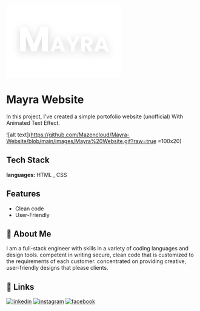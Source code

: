 ![Logo](https://github.com/Mazencloud/Mayra-Website/blob/main/images/logo.png?raw=true)


# Mayra Website

In this project, I've created a simple portofolio website (unofficial) With Animated Text Effect.



![alt text](https://github.com/Mazencloud/Mayra-Website/blob/main/images/Mayra%20Website.gif?raw=true =100x20)

## Tech Stack

**languages:** HTML , CSS
## Features

- Clean code
- User-Friendly


## 🚀 About Me
I am a full-stack engineer with skills in a variety of coding languages and design tools. competent in writing secure, clean code that is customized to the requirements of each customer. concentrated on providing creative, user-friendly designs that please clients.


## 🔗 Links
[![linkedin](https://img.shields.io/badge/linkedin-0A66C2?style=for-the-badge&logo=linkedin&logoColor=white)](https://www.linkedin.com/in/mazenelhamy/)
[![instagram](https://img.shields.io/badge/instagram-bc2a8d?style=for-the-badge&logo=instagram&logoColor=white)](https://www.instagram.com/mazenelhamy/)
[![facebook](https://img.shields.io/badge/facebook-3b5998?style=for-the-badge&logo=facebook&logoColor=white)](https://www.facebook.com/mazen.elhamy.39/)

